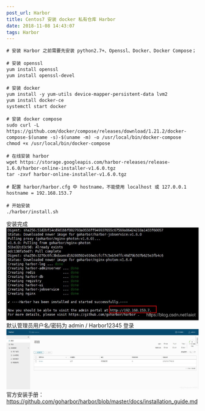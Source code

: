 ```yaml
---
post_url: Harbor
title: Centos7 安装 docker 私有仓库 Harbor
date: 2018-11-08 14:43:07
tags: Harbor
---
```


```
# 安装 Harbor 之前需要先安装 python2.7+、Openssl、Docker、Docker Compose；
 
# 安装 openssl
yum install openssl
yum install openssl-devel
 
# 安装 docker
yum install -y yum-utils device-mapper-persistent-data lvm2
yum install docker-ce
systemctl start docker
 
# 安装 docker compose
sudo curl -L https://github.com/docker/compose/releases/download/1.21.2/docker-compose-$(uname -s)-$(uname -m) -o /usr/local/bin/docker-compose
chmod +x /usr/local/bin/docker-compose
 
# 在线安装 harbor
wget https://storage.googleapis.com/harbor-releases/release-1.6.0/harbor-online-installer-v1.6.0.tgz
tar -zxvf harbor-online-installer-v1.6.0.tgz
 
# 配置 harbor/harbor.cfg 中 hostname，不能使用 localhost 或 127.0.0.1
hostname = 192.168.153.7
 
# 开始安装
./harbor/install.sh
```

安装完成
![](/images/20181108143944390.jpg)
默认管理员用户名/密码为 admin / Harbor12345 登录
![](/images/20181108144249774.jpg)
官方安装手册：https://github.com/goharbor/harbor/blob/master/docs/installation_guide.md